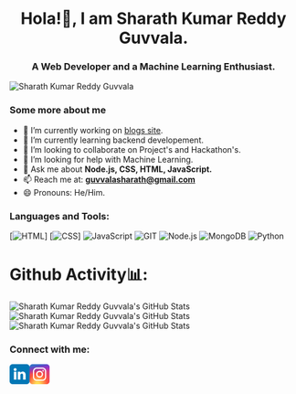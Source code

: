 <h1 align="center">Hola!👋, I am Sharath Kumar Reddy Guvvala.</h1>
<h3 align="center">A Web Developer and a Machine Learning Enthusiast.</h3>
<p align="left"> <img src="https://komarev.com/ghpvc/?username=sharathguvvala" alt="Sharath Kumar Reddy Guvvala" /> </p>


### Some more about me
- 🔭 I’m currently working on [blogs site](https://github.com/sharathguvvala/Blogs).
- 🌱 I’m currently learning backend developement.
- 👯 I’m looking to collaborate on Project's and Hackathon's.
- 🤔 I’m looking for help with Machine Learning.
- 💬 Ask me about **Node.js, CSS, HTML, JavaScript.**
- 📫 Reach me at: **guvvalasharath@gmail.com**
- 😄 Pronouns: He/Him.


### Languages and Tools:

[<img src="https://icongr.am/devicon/html5-original.svg?size=60&color=currentColor" alt="HTML"/>]
[<img src="https://icongr.am/devicon/css3-original.svg?size=60&color=currentColor" alt="CSS"/>]
<img src="https://icongr.am/devicon/javascript-original.svg?size=60&color=currentColor" alt="JavaScript">
<img src="https://icongr.am/devicon/git-original.svg?size=60&color=currentColor" alt="GIT">
<img src="https://icongr.am/devicon/nodejs-original.svg?size=60&color=currentColor" alt="Node.js">
<img src="https://icongr.am/devicon/mongodb-original.svg?size=60&color=currentColor" alt="MongoDB">
<img src="https://icongr.am/devicon/python-original.svg?size=60&color=currentColor" alt="Python">


# Github Activity📊:
<img src="https://github-readme-stats.vercel.app/api?username=sharathguvvala&&show_icons=true&theme=algolia" alt="Sharath Kumar Reddy Guvvala's GitHub Stats">
<img src="https://github-readme-stats.vercel.app/api/top-langs/?username=sharathguvvala&layout=compact&&show_icons=true&&theme=algolia" alt="Sharath Kumar Reddy Guvvala's GitHub Stats">
<img src="https://github-readme-streak-stats.herokuapp.com/?user=sharathguvvala&&show_icons=true&&theme=algolia" alt="Sharath Kumar Reddy Guvvala's GitHub Stats">

### Connect with me:


[<img align="left" alt="Sharath Kumar Reddy Guvvala | LinkedIn" width="35px" src="https://github.com/edent/SuperTinyIcons/blob/master/images/svg/linkedin.svg" />](https://www.linkedin.com/in/sharath-kumar-reddy-871ba0204/)
[<img align="left" alt="Sharath Kumar Reddy Guvvala | Instagram" width="35px" src="https://github.com/edent/SuperTinyIcons/blob/master/images/svg/instagram.svg" />](https://www.instagram.com/sharathguvvala/)
